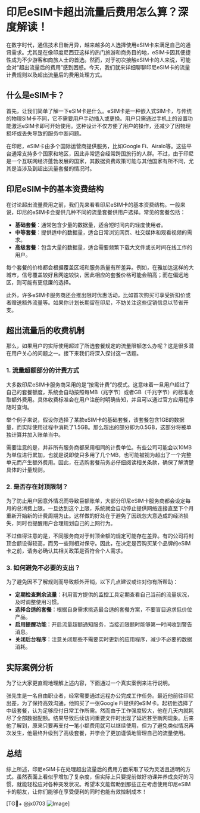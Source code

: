 # 印尼eSIM卡超出流量后费用怎么算？深度解读！

在数字时代，通信技术日新月异，越来越多的人选择使用eSIM卡来满足自己的通讯需求。尤其是在像印度尼西亚这样的热门旅游和商务目的地，eSIM卡因其便捷性成为不少游客和商旅人士的首选。然而，对于初次接触eSIM卡的人来说，可能会对“超出流量后的费用”感到困惑。今天，我们就来详细聊聊印尼eSIM卡的流量计费规则以及超出流量后的费用处理方式。

## 什么是eSIM卡？

首先，让我们简单了解一下eSIM卡是什么。eSIM卡是一种嵌入式SIM卡，与传统的物理SIM卡不同，它不需要用户手动插入或更换。用户只需通过手机上的设置功能激活eSIM卡即可开始使用。这种设计不仅方便了用户的操作，还减少了因物理损坏或丢失导致的服务中断问题。

在印尼，eSIM卡由多个国际运营商提供服务，比如Google Fi、Airalo等。这些平台通常支持多个国家和地区，因此非常适合经常跨国旅行的人群。不过，由于印尼是一个互联网经济蓬勃发展的国家，其数据资费政策可能与其他国家有所不同，尤其是当涉及到超出流量套餐的情况时。

## 印尼eSIM卡的基本资费结构

在讨论超出流量费用之前，我们先来看看印尼eSIM卡的基本资费结构。一般来说，印尼的eSIM卡会提供几种不同的流量套餐供用户选择。常见的套餐包括：

- **基础套餐**：通常包含少量的数据量，适合短时间内的轻度使用者。
- **中等套餐**：提供适中的数据量，适合日常浏览网页、社交媒体和观看视频的需求。
- **高级套餐**：包含大量的数据量，适合需要频繁下载大文件或长时间在线工作的用户。

每个套餐的价格都会根据覆盖区域和服务质量有所差异。例如，在雅加达这样的大城市，信号覆盖较好且网速较快，因此相应的套餐价格可能会稍高；而在偏远地区，则可能有更低廉的选择。

此外，许多eSIM卡服务商还会推出限时优惠活动，比如首次购买可享受折扣价或者赠送额外流量等。如果你计划长期留在印尼，不妨关注这些促销信息以节省开支。

## 超出流量后的收费机制

那么，如果用户的实际使用超过了所选套餐规定的流量限额怎么办呢？这是很多潜在用户关心的问题之一。接下来我们将深入探讨这一话题。

### 1. 流量超额部分的计费方式

大多数印尼eSIM卡服务商采用的是“按需计费”的模式。这意味着一旦用户超过了自己的套餐额度，系统会自动按照每MB（兆字节）或者GB（千兆字节）的标准收取额外费用。具体收费标准会在用户注册时明确告知，并且可以通过官方应用程序随时查询。

举个例子来说，假设你选择了某款eSIM卡的基础套餐，该套餐包含1GB的数据量，而实际使用过程中消耗了1.5GB。那么超出的部分即为0.5GB，这部分将被单独计算并加入账单当中。

需要注意的是，并非所有服务商都采用相同的计费单位。有些公司可能会以10MB为单位进行累加，也就是说即使只多用了几个MB，也可能被视为超出了一个完整单元而产生额外费用。因此，在选购套餐前务必仔细阅读相关条款，确保了解清楚具体的计量规则。

### 2. 是否存在封顶限制？

为了防止用户因意外情况而导致巨额账单，大部分印尼eSIM卡服务商都会设定每月的总消费上限。一旦达到这个上限，系统就会自动停止提供网络连接直至下个月重新开始新的计费周期为止。这样做的好处在于避免了因疏忽大意造成的经济损失，同时也提醒用户合理规划自己的上网行为。

不过值得注意的是，不同服务商对于封顶金额的规定可能存在差异。有的公司将封顶金额设得较高，而另一些则相对保守。因此，在决定是否购买某个品牌的eSIM卡之前，请务必确认其相关政策是否符合个人需求。

### 3. 如何避免不必要的支出？

为了避免因不了解规则而导致额外开销，以下几点建议或许对你有所帮助：

- **定期检查剩余流量**：利用官方提供的监控工具定期查看自己当前的流量状况，及时调整使用习惯。
- **选择合适的套餐**：根据自身需求挑选最合适的套餐方案，不要盲目追求低价位产品。
- **启用提醒功能**：开启流量超额通知服务，当接近限额时能够第一时间收到警告消息。
- **关闭后台程序**：注意关闭那些不需要实时更新的应用程序，减少不必要的数据消耗。

## 实际案例分析

为了让大家更直观地理解上述内容，下面通过一个真实案例来进行说明。

张先生是一名自由职业者，经常需要通过远程办公完成工作任务。最近他前往印尼出差，为了保持高效沟通，他购买了一张Google Fi提供的eSIM卡。起初他选择了中级套餐，认为足够应付日常工作所需。然而由于工作强度较大，他在几天内就耗尽了全部数据配额。结果导致后续访问重要文件时出现了延迟甚至断网现象。后来他了解到，原来只要再支付一笔小额费用就可以继续使用，但为了避免类似情况再次发生，他最终升级到了高级套餐，并学会了更加谨慎地管理自己的流量使用。

## 总结

综上所述，印尼eSIM卡在处理超出流量后的费用方面采取了较为灵活且透明的方式。虽然表面上看似乎增加了复杂度，但实际上只要提前做好功课并养成良好的习惯，就能轻松应对各种突发状况。希望本文能帮助到那些正在考虑使用印尼eSIM卡的朋友，让你们能够在享受便利的同时也能有效控制成本！

[TG💪+ @jx0703 ![Image](https://github.com/user-attachments/assets/dbca1d08-cadb-493c-b0ec-ad6f7a83f270)]